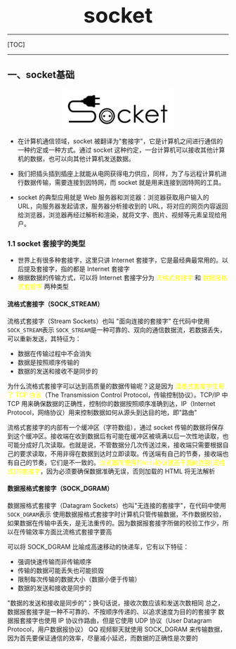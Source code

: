 
<font size="7"><center>**socket**</center></font>

___

[TOC]

___

## 一、socket基础

<div align=center><img src="img/2023-05-18-09-48-11.png" width="50%"></div>

- 在计算机通信领域，socket 被翻译为"套接字"，它是计算机之间进行通信的一种约定或一种方式。通过 socket 这种约定，一台计算机可以接收其他计算机的数据，也可以向其他计算机发送数据。

- 我们把插头插到插座上就能从电网获得电力供应，同样，为了与远程计算机进行数据传输，需要连接到因特网，而 socket 就是用来连接到因特网的工具。

- socket 的典型应用就是 Web 服务器和浏览器：浏览器获取用户输入的 URL，向服务器发起请求，服务器分析接收到的 URL，将对应的网页内容返回给浏览器，浏览器再经过解析和渲染，就将文字、图片、视频等元素呈现给用户。

### 1.1 socket 套接字的类型

- 世界上有很多种套接字，这里只讲 Internet 套接字，它是最经典最常用的。以后提及套接字，指的都是 Internet 套接字
- 根据数据的传输方式，可以将 Internet 套接字分为 <font color="yellow">流格式套接字</font> 和 <font color="yellow"> 数据报格式套接字</font> 两种类型

#### 流格式套接字（SOCK_STREAM）

流格式套接字（Stream Sockets）也叫 "面向连接的套接字" 在代码中使用`SOCK_STREAM`表示
`SOCK_STREAM`是一种可靠的、双向的通信数据流，若数据丢失，可以重新发送，其特征为：

- 数据在传输过程中不会消失
- 数据是按照顺序传输的
- 数据的发送和接收不是同步的

为什么流格式套接字可以达到高质量的数据传输呢？这是因为 <font color="yellow">流格式套接字使用了 TCP 协议</font>（The Transmission Control Protocol，传输控制协议）。TCP/IP 中 TCP 用来确保数据的正确性，控制你的数据按照顺序准确到达，IP（Internet Protocol，网络协议）用来控制数据如何从源头到达目的地，即"路由"

流格式套接字的内部有一个缓冲区（字符数组），通过 socket 传输的数据将保存到这个缓冲区。接收端在收到数据后有可能在缓冲区被填满以后一次性地读取，也可能分成好几次读取。也就是说，不管数据分几次传送过来，接收端只需要根据自己的要求读取，不用非得在数据到达时立即读取。传送端有自己的节奏，接收端也有自己的节奏，它们是不一致的。<font color="yellow">浏览器所使用的`http`协议就基于面向连接(流格式)的套接字</font>，因为必须要确保数据准确无误，否则加载的 HTML 将无法解析

#### 数据报格式套接字（SOCK_DGRAM）

数据报格式套接字（Datagram Sockets）也叫"无连接的套接字"，在代码中使用`SOCK_DGRAM`表示
使用数据报格式套接字时计算机只管传输数据，不作数据校验，如果数据在传输中丢失，是无法重传的。因为数据报套接字所做的校验工作少，所以在传输效率方面比流格式套接字要高

可以将 SOCK_DGRAM 比喻成高速移动的快递车，它有以下特征：

- 强调快速传输而非传输顺序
- 传输的数据可能丢失也可能损毁
- 限制每次传输的数据大小（数据小便于传输）
- 数据的发送和接收是同步的

"数据的发送和接收是同步的"；换句话说，接收次数应该和发送次数相同
总之，数据报套接字是一种不可靠的、不按顺序传递的、以追求速度为目的的套接字
数据报套接字也使用 IP 协议作路由，但是它使用 UDP 协议（User Datagram Protocol，用户数据报协议）
QQ 视频聊天就使用 SOCK_DGRAM 来传输数据，因为首先要保证通信的效率，尽量减小延迟，而数据的正确性是次要的


